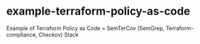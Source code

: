 # example-terraform-policy-as-code
Example of Terraform Policy as Code = SemTerCov (SemGrep, Terraform-compliance, Checkov) Stack
